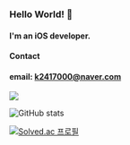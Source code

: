 ### Hello World! 👋

#### I'm an iOS developer.

#### Contact
#### email: k2417000@naver.com


<img src="https://img.shields.io/badge/Swift-F05138?style=flat&logo=Swift&logoColor=white"/>

![GitHub stats](https://github-readme-stats.vercel.app/api?username=seongminmon&count_private=true&show_icons=true&theme=merko)

[![Solved.ac 프로필](http://mazassumnida.wtf/api/generate_badge?boj=k2417000)](https://solved.ac/k2417000)



<!--
<a href="버튼을 눌렀을 때 이동할 링크" target="_blank"><img src="https://img.shields.io/badge/뱃지레이블-배경색?style=뱃지모양&logo=로고&logoColor=로고색상"/></a>
<img src="http://mazandi.herokuapp.com/api?handle=k2417000&theme=warm"/>

- 🔭 I’m currently working on ...
- 🌱 I’m currently learning ...
- 👯 I’m looking to collaborate on ...
- 🤔 I’m looking for help with ...
- 💬 Ask me about ...
- 📫 How to reach me: ...
- 😄 Pronouns: ...
- ⚡ Fun fact: ...
-->
